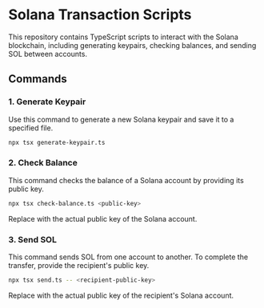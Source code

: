 # Solana Transaction Scripts

This repository contains TypeScript scripts to interact with the Solana blockchain, including generating keypairs, checking balances, and sending SOL between accounts.

## Commands

### 1. Generate Keypair

Use this command to generate a new Solana keypair and save it to a specified file.

```bash
npx tsx generate-keypair.ts
```

### 2. Check Balance

This command checks the balance of a Solana account by providing its public key.

```bash
npx tsx check-balance.ts <public-key>
```

Replace <public-key> with the actual public key of the Solana account.

### 3. Send SOL

This command sends SOL from one account to another. To complete the transfer, provide the recipient's public key.

```bash
npx tsx send.ts -- <recipient-public-key>
```

Replace <recipient-public-key> with the actual public key of the recipient's Solana account.
